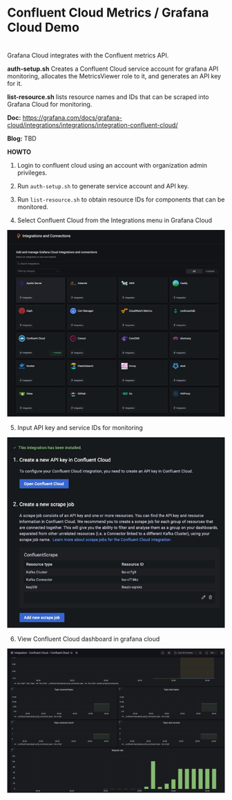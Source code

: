 #
# Confluent Cloud Metrics / Grafana Cloud Demo
#

Grafana Cloud integrates with the Confluent metrics API. 

**auth-setup.sh** Creates a Confluent Cloud service account for grafana API monitoring, allocates the MetricsViewer role to it, and generates an API key for it.

**list-resource.sh** lists resource names and IDs that can be scraped into Grafana Cloud for monitoring.

**Doc:** https://grafana.com/docs/grafana-cloud/integrations/integrations/integration-confluent-cloud/

**Blog:** TBD

**HOWTO**

1. Login to confluent cloud using an account with organization admin privileges.

2. Run `auth-setup.sh` to generate service account and API key.

3. Run `list-resource.sh` to obtain resource IDs for components that can be monitored.
 
4. Select Confluent Cloud from the Integrations menu in Grafana Cloud

![Integrations Menu](images/integrations.jpg)

5. Input API key and service IDs for monitoring

![API Key](images/api-key.jpg)

6. View Confluent Cloud dashboard in grafana cloud

![Dashboard](images/dashboard.jpg)
